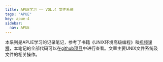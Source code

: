 ```yaml
---
title: APUE学习 —— VOL.4 文件系统
tags: "APUE"
key: apue-4
sidebar:
  nav: APUE
---
```


本系列是APUE学习的记录笔记，参考了书籍《UNIX环境高级编程》和[视频课程](https://www.bilibili.com/video/BV18p4y167Md/)，本笔记的全部代码可以在[github项目](https://github.com/TypeFloat/APUE-Learning)中进行查看。文章主要UNIX文件系统及文件的相关操作。

# 